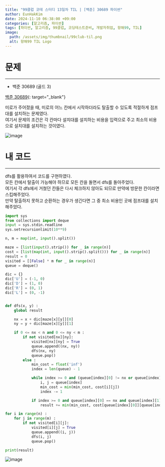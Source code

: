 ```yaml
---
title: "99클럽 코테 스터디 13일차 TIL | [백준] 30689 파이썬"
author: EunHakKim
date: 2024-11-10 06:38:00 +09:00
categories: [알고리즘, 파이썬]
tags: [파이썬, 알고리즘, 99클럽, 코딩테스트준비, 개발자취업, 항해99, TIL]
image:
  path: /assets/img/thumbnail/99club-til.png
  alt: 항해99 TIL Logo
---
```

# 문제
---
- 백준 30689 (골드 3)

[백준 30689](https://www.acmicpc.net/problem/30689){: target="_blank"}

미로가 주어졌을 때, 미로의 어느 칸에서 시작하더라도 탈출할 수 있도록 적절하게 점프대를 설치하는 문제였다.   
여기서 문제의 조건은 각 칸마다 설치대를 설치하는 비용을 입력으로 주고 최소의 비용으로 설치대를 설치하는 것이였다.   


![image](https://github.com/user-attachments/assets/d281bd55-995c-4404-8f35-d4a988ef7711)

# 내 코드
---
dfs를 활용하여서 코드를 구현하였다.   
모든 칸에서 탈출이 가능해야 하므로 모든 칸을 돌면서 dfs를 돌아주었다.   
여기서 각 dfs에서 거쳤던 칸들은 다시 체크하지 않아도 되므로 만약에 방문한 칸이라면 스킵해주었다.   
만약 탈출하지 못하고 순환하는 경우가 생긴다면 그 중 최소 비용인 곳에 점프대를 설치해주었다.   

```python
import sys
from collections import deque
input = sys.stdin.readline
sys.setrecursionlimit(10**9)

n, m = map(int, input().split())

maze = [list(input().strip()) for _ in range(n)]
cost = [list(map(int, input().strip().split())) for _ in range(n)]
result = 0
visited = [[False] * m for _ in range(n)]
queue = deque()

dic = {}
dic['U'] = (-1, 0)
dic['D'] = (1, 0)
dic['R'] = (0, 1)
dic['L'] = (0, -1)


def dfs(x, y) :
    global result

    nx = x + dic[maze[x][y]][0]
    ny = y + dic[maze[x][y]][1]

    if 0 <= nx < n and 0 <= ny < m :
        if not visited[nx][ny]:
            visited[nx][ny] = True
            queue.append((nx, ny))
            dfs(nx, ny)
            queue.pop()
        else :
            min_cost = float('inf')
            index = len(queue) - 1

            while index >= 0 and (queue[index][0] != nx or queue[index][1] != ny) :
                i, j = queue[index]
                min_cost = min(min_cost, cost[i][j])
                index -= 1

            if index >= 0 and queue[index][0] == nx and queue[index][1] == ny :
                result += min(min_cost, cost[queue[index][0]][queue[index][1]])

for i in range(n) :
    for j in range(m) :
        if not visited[i][j]:
            visited[i][j] = True
            queue.append((i, j))
            dfs(i, j)
            queue.pop()

print(result)
```

![image](https://github.com/user-attachments/assets/f56bca3e-b076-47ab-ad4f-3f9f95e6d4cc)
